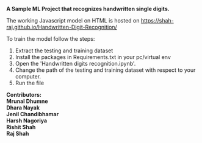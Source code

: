 <b>A Sample ML Project that recognizes handwritten single digits.</b>

The working Javascript model on HTML is hosted on https://shah-raj.github.io/Handwritten-Digit-Recognition/

To train the model follow the steps:
  1. Extract the testing and training dataset
  2. Install the packages in Requirements.txt in your pc/virtual env
  3. Open the 'Handwritten digits recognition.ipynb'.
  4. Change the path of the testing and training dataset with respect to your computer.
  5. Run the file

<b>Contributors:
  <br></t>Mrunal Dhumne
  <br></t>Dhara Nayak
  <br></t>Jenil Chandibhamar
  <br></t>Harsh Nagoriya
  <br></t>Rishit Shah
  <br></t>Raj Shah
